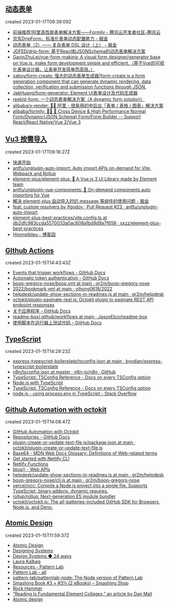 
## [动态表单](https://github.com/byodian/all-in-github/issues/9)

created 2023-01-17T09:39:09Z

- [前端推荐!阿里高性能表单解决方案——Formily - 腾讯云开发者社区-腾讯云](https://cloud.tencent.com/developer/article/1922441)
- [京东DripForm，标准化表单动态配置能力 - 掘金](https://juejin.cn/post/7042223821218119694)
- [动态表单（2）—— 复杂表单 DSL 设计（上） - 掘金](https://juejin.cn/post/7098274503179894815)
- [JDFED/drip-form: 基于React和JSONSchema的动态表单解决方案](https://github.com/JDFED/drip-form)
- [GavinZhuLei/vue-form-making: A visual form designer/generator base on Vue.js, make form development simple and efficient.（基于Vue的可视化表单设计器，让表单开发简单而高效。）](https://github.com/GavinZhuLei/vue-form-making)
- [xaboy/form-create: 强大的动态表单生成器|form-create is a form generation component that can generate dynamic rendering, data collection, verification and submission functions through JSON.](https://github.com/xaboy/form-create)
- [JakHuang/form-generator: Element UI表单设计及代码生成器](https://github.com/JakHuang/form-generator)
- [reeli/d-form: 一个动态表单解决方案（A dynamic form solution）](https://github.com/reeli/d-form)
- [alibaba/x-render: 🚴‍♀️ 阿里 - 很易用的中后台「表单 / 表格 / 图表」解决方案](https://github.com/alibaba/x-render)
- [alibaba/formily: 📱🚀 🧩 Cross Device & High Performance Normal Form/Dynamic(JSON Schema) Form/Form Builder -- Support React/React Native/Vue 2/Vue 3](https://github.com/alibaba/formily)


## [Vu3 按需导入](https://github.com/byodian/all-in-github/issues/8)

created 2023-01-17T09:16:27Z

- [快速开始](https://element-plus.org/zh-CN/guide/quickstart.html#%E6%8C%89%E9%9C%80%E5%AF%BC%E5%85%A5)
- [antfu/unplugin-auto-import: Auto import APIs on-demand for Vite, Webpack and Rollup](https://github.com/antfu/unplugin-auto-import#install)
- [element-plus/element-plus: 🎉 A Vue.js 3 UI Library made by Element team](https://github.com/element-plus/element-plus)
- [antfu/unplugin-vue-components: 📲 On-demand components auto importing for Vue](https://github.com/antfu/unplugin-vue-components)
- [解决 element-plus 自动导入时的 message 等组件的使用问题 - 掘金](https://juejin.cn/post/7061853693121036319)
- [feat: custom resolvers by jfgodoy · Pull Request #23 · antfu/unplugin-auto-import](https://github.com/antfu/unplugin-auto-import/pull/23)
- [element-plus-best-practices/vite.config.ts at db2dfc983ccda5570033a0ac608a1bd9d9a7f658 · sxzz/element-plus-best-practices](https://github.com/sxzz/element-plus-best-practices/blob/db2dfc983ccda5570033a0ac608a1bd9d9a7f658/vite.config.ts#L56)
- [Himmelbleu - 博客园](https://www.cnblogs.com/Enziandom/#/e/17054183)


## [GIthub Actions](https://github.com/byodian/all-in-github/issues/7)

created 2023-01-15T14:43:43Z

- [Events that trigger workflows - GitHub Docs](https://docs.github.com/en/actions/using-workflows/events-that-trigger-workflows)
- [Automatic token authentication - GitHub Docs](https://docs.github.com/en/actions/security-guides/automatic-token-authentication#permissions-for-the-github_token)
- [boop-gregors-nose/boop.yml at main · gr2m/boop-gregors-nose](https://github.com/gr2m/boop-gregors-nose/blob/main/.github/workflows/boop.yml)
- [2022/bookmark.yml at main · yihong0618/2022](https://github.com/yihong0618/2022/blob/main/.github/workflows/bookmark.yml)
- [helpdesk/update-show-sections-in-readmes.js at main · gr2m/helpdesk](https://github.com/gr2m/helpdesk/blob/main/update-show-sections-in-readmes.js)
- [octokit/plugin-paginate-rest.js: Octokit plugin to paginate REST API endpoint responses](https://github.com/octokit/plugin-paginate-rest.js#readme)
- [关于应用程序 - GitHub Docs](https://docs.github.com/zh/developers/apps/getting-started-with-apps/about-apps)
- [readme-box/.github/workflows at main · JasonEtco/readme-box](https://github.com/JasonEtco/readme-box/tree/main/.github/workflows)
- [使用脚本在运行器上测试代码 - GitHub Docs](https://docs.github.com/zh/actions/examples/using-scripts-to-test-your-code-on-a-runner)


## [TypeScript](https://github.com/byodian/all-in-github/issues/6)

created 2023-01-15T14:29:23Z

- [express-typescript-boilerplate/tsconfig.json at main · byodian/express-typescript-boilerplate](https://github.com/byodian/express-typescript-boilerplate/blob/main/tsconfig.json)
- [n8n/tsconfig.json at master · n8n-io/n8n · GitHub](https://github.com/n8n-io/n8n/blob/master/packages/workflow/tsconfig.json)
- [TypeScript: TSConfig Reference - Docs on every TSConfig option](https://www.typescriptlang.org/tsconfig#module)
- [Node.js with TypeScript](https://nodejs.dev/en/learn/nodejs-with-typescript/)
- [TypeScript: TSConfig Reference - Docs on every TSConfig option](https://www.typescriptlang.org/tsconfig#moduleResolution)
- [node.js - using process.env in TypeScript - Stack Overflow](https://stackoverflow.com/questions/45194598/using-process-env-in-typescript)


## [Github Automation with octokit](https://github.com/byodian/all-in-github/issues/5)

created 2023-01-15T14:08:47Z

- [GitHub Automation with Octokit](https://www.learnwithjason.dev/github-automation-with-octokit)
- [Repositories - GitHub Docs](https://docs.github.com/en/rest/repos?apiVersion=2022-11-28)
- [plugin-create-or-update-text-file.js/package.json at main · octokit/plugin-create-or-update-text-file.js](https://github.com/octokit/plugin-create-or-update-text-file.js/blob/main/package.json)
- [Base64 - MDN Web Docs Glossary: Definitions of Web-related terms](https://developer.mozilla.org/en-US/docs/Glossary/Base64)
- [Get started with Netlify CLI](https://docs.netlify.com/cli/get-started/)
- [Netlify Functions](https://www.netlify.com/products/functions/?utm_campaign=devex-jl&utm_source=blog&utm_medium=css-tricks&utm_content=serverless-frontend-productivity)
- [btoa() - Web APIs](https://developer.mozilla.org/en-US/docs/Web/API/btoa)
- [helpdesk/update-show-sections-in-readmes.js at main · gr2m/helpdesk](https://github.com/gr2m/helpdesk/blob/main/update-show-sections-in-readmes.js)
- [boop-gregors-nose/cli.js at main · gr2m/boop-gregors-nose](https://github.com/gr2m/boop-gregors-nose/blob/main/cli.js)
- [vercel/ncc: Compile a Node.js project into a single file. Supports TypeScript, binary addons, dynamic requires.](https://github.com/vercel/ncc)
- [rollup/rollup: Next-generation ES module bundler](https://github.com/rollup/rollup)
- [octokit/octokit.js: The all-batteries-included GitHub SDK for Browsers, Node.js, and Deno.](https://github.com/octokit/octokit.js)


## [Atomic Design](https://github.com/byodian/all-in-github/issues/4)

created 2023-01-15T11:59:37Z

- [Atomic Design](https://bradfrost.com/blog/post/atomic-web-design/#atoms)
- [Designing Systems](https://atomicdesign.bradfrost.com/chapter-1/)
- [Design Systems ◆ 24 ways](https://24ways.org/2012/design-systems/#author)
- [Laura Kalbag](https://laurakalbag.com/)
- [Resources - Pattern Lab](https://patternlab.io/resources/)
- [Pattern Lab - all](https://demo.patternlab.io/?p=all)
- [pattern-lab/patternlab-node: The Node version of Pattern Lab](https://github.com/pattern-lab/patternlab-node)
- [Smashing Book #3 + #3⅓ (2 eBooks) – Smashing Shop](https://shop.smashingmagazine.com/products/smashing-book-3-digital-edition)
- [Rock Hammer](http://malarkey.github.io/Rock-Hammer/)
- [“Reading Is Fundamental Element Collages,” an article by Dan Mall](http://v3.danielmall.com/articles/rif-element-collages/)
- [Atomic design](https://www.slideshare.net/bradfrostweb/atomic-design)
